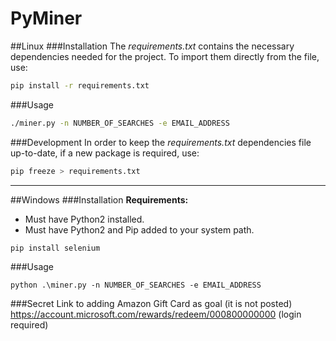 # PyMiner

##Linux
###Installation
The *requirements.txt* contains the necessary dependencies needed for the project.
To import them directly from the file, use:
```bash
pip install -r requirements.txt
```

###Usage
```bash
./miner.py -n NUMBER_OF_SEARCHES -e EMAIL_ADDRESS
```

###Development
In order to keep the *requirements.txt* dependencies file up-to-date, if a new package is required, use:
```bash
pip freeze > requirements.txt
```
-------------------

##Windows
###Installation
**Requirements:**
- Must have Python2 installed.
- Must have Python2 and Pip added to your system path.
```
pip install selenium
```

###Usage
```
python .\miner.py -n NUMBER_OF_SEARCHES -e EMAIL_ADDRESS
```

###Secret Link to adding Amazon Gift Card as goal (it is not posted)
https://account.microsoft.com/rewards/redeem/000800000000 (login required)
